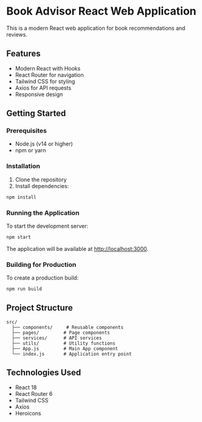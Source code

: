 # Book Advisor React Web Application

This is a modern React web application for book recommendations and reviews.

## Features

- Modern React with Hooks
- React Router for navigation
- Tailwind CSS for styling
- Axios for API requests
- Responsive design

## Getting Started

### Prerequisites

- Node.js (v14 or higher)
- npm or yarn

### Installation

1. Clone the repository
2. Install dependencies:
```bash
npm install
```

### Running the Application

To start the development server:

```bash
npm start
```

The application will be available at [http://localhost:3000](http://localhost:3000).

### Building for Production

To create a production build:

```bash
npm run build
```

## Project Structure

```
src/
  ├── components/     # Reusable components
  ├── pages/         # Page components
  ├── services/      # API services
  ├── utils/         # Utility functions
  ├── App.js         # Main App component
  └── index.js       # Application entry point
```

## Technologies Used

- React 18
- React Router 6
- Tailwind CSS
- Axios
- Heroicons 